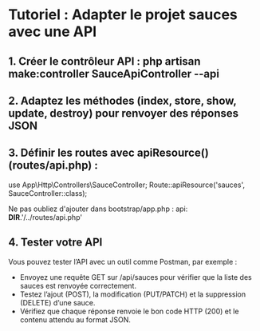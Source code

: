 # Tutoriel : Adapter le projet sauces avec une API

## 1. Créer le contrôleur API : php artisan make:controller SauceApiController --api

##  2. Adaptez les méthodes (index, store, show, update, destroy) pour renvoyer des réponses JSON

## 3. Définir les routes avec apiResource() (routes/api.php) :

use App\Http\Controllers\SauceController;
Route::apiResource('sauces', SauceController::class);

Ne pas oubliez d'ajouter dans bootstrap/app.php : api: __DIR__.'/../routes/api.php' 

## 4. Tester votre API 

Vous pouvez tester l’API avec un outil comme Postman, par exemple :

- Envoyez une requête GET sur /api/sauces pour vérifier que la liste des sauces est renvoyée correctement.
- Testez l’ajout (POST), la modification (PUT/PATCH) et la suppression (DELETE) d’une sauce.
- Vérifiez que chaque réponse renvoie le bon code HTTP (200) et le contenu attendu au format JSON.